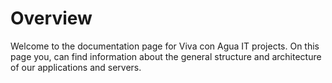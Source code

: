 # Overview 

Welcome to the documentation page for Viva con Agua IT projects.
On this page you, can find information about the general structure and architecture of our applications and servers.
